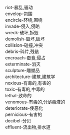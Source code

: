 riot-暴乱,骚动<br>
envelop-包围<br>
encircle-环绕,围绕<br>
invade-侵入,侵略<br>
wreck-破坏,拆毁<br>
demolish-毁坏,破坏<br>
collision-碰撞,冲突<br>
debris-碎片,残骸<br>
encroach-蚕食,侵占<br>
exterminate-消灭<br>
sculpture-雕塑品<br>
architecture-建筑,建筑学<br>
noxious-有毒的,有害的<br>
toxic-有毒的,中毒的<br>
lethal-致命的<br>
venomous-有毒的,分泌毒液的<br>
deteriorate-使恶化<br>
pernicious-有害的<br>
decibel-分贝<br>
effluent-流出物,排水道<br>
<br>
<br>